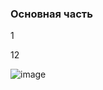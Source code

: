 ### Основная часть

1

12

![image](https://github.com/user-attachments/assets/4d37358c-2744-4268-b107-06dcef9dbb21)
